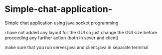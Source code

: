 # Simple-chat-application-
Simple chat application using java socket programming

i have not added any layout for the GUI
so just change the GUI size before proceeding any further action (both in sever and client)

make sure that you run server.java and client.java in separate terminal
